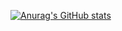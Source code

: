 [![Anurag's GitHub stats](https://github-readme-stats.vercel.app/api?username=TosakaWolf&show_icons=true&theme=swift)](https://github.com/anuraghazra/github-readme-stats)
